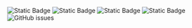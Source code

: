 ![Static Badge](https://img.shields.io/badge/blacklists-61-000000) ![Static Badge](https://img.shields.io/badge/blacklisted-2983530-cc0000) ![Static Badge](https://img.shields.io/badge/whitelisted-2254-00CC00) ![Static Badge](https://img.shields.io/badge/streaming_blacklist-28107-000000) ![GitHub issues](https://img.shields.io/github/issues/fabriziosalmi/blacklists)

